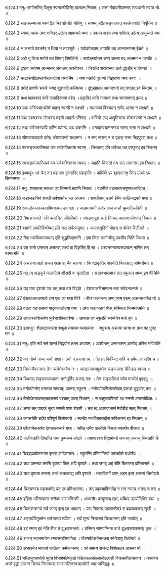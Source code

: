 6.124.1
मनुः:
सर्गात्मभिर् विभुस् स्पन्दक्रीडितैर् बालवन् निजाम् ।
सत्तां मोहयतीवान्तस् सावधानो भवात्र भोः ॥


6.124.2
सङ्कल्प्यात्मा स्वयं द्वैतं चिरं शोचति योनिषु ।
स्वयम् अद्वैतसङ्कल्पात् कालेनायाति निर्वृतिम् ॥


6.124.3
स्वयम् अस्य तथा शक्तिर् उदेत्य् आबध्यते यथा ।
स्वयम् अस्य तथा शक्तिर् उदेत्य् आमुच्यते यथा ॥


6.124.4
न लभ्यते प्रवचनैर् न धिया न तपश्श्रुतैः ।
यदोदयेच्छाम् आयाति तद् आत्मात्मानम् ईक्षते ॥


6.124.5
अहो नु चित्रा मायेयं बत विष्वग् विमोहिनी ।
सर्वाङ्गप्रोतम् अप्य् आत्मा यद् आत्मानं न पश्यति ॥


6.124.6
दृष्ट्वा सर्वगम् आत्मानम् अनन्तम् अवनीश्वर ।
निवर्तते शरीरास्था ततो दुẖखैर् न लिप्यते ॥


6.124.7
चन्द्रार्कवह्नितप्तायोरत्नादीनां यथार्चिषः ।
यथा पत्त्रादि वृक्षाणां निर्झराणां यथा कणाः ॥


6.124.8
तथेदं ब्रह्मणि स्फारे जगद् बुद्ध्यादि कल्पितम् ।
दुẖखप्रदम् अतज्ज्ञानां तद् एवातद् इव स्थितम् ॥


6.124.9
यथा वाहवशाद् वारि दामादिरचनां वहेत् ।
प्रकृतिर् याति नानात्वं तथा स्पन्दवशाद् इयम् ॥


6.124.10
यथा सरित्पयẖकोशे वाहस् स्पन्दी न लक्ष्यते ।
तथाजस्रं विरचयन् सर्गम् आत्मा न लक्ष्यते ॥


6.124.11
यथा स्वच्छस्य सोम्यस्य महतो ऽवहतो ऽनिशम् ।
वारिणो ऽप्य् अंशुभिन्नस्य कोशस्पन्दो न लक्ष्यते ॥


6.124.12
तथा सर्वगतस्यापि दाम्नि व्योम्न्य् अथ वाश्मनि ।
अनावृतस्यानन्तस्य सतस् सत्ता न लक्ष्यते ॥


6.124.13
सोम्यस्यावहतो वारेẖ कोशस्पन्दो यथात्मगः ।
न सन् नासन् न च पृथक् सत्ता चिद्वपुषस् तथा ॥


6.124.14
स्वसङ्कल्पात्मिकां यत्र सर्वशक्तितया स्वयम् ।
चित्तताम् एति तत्रैतत् तत् प्रस्फुरद् इव स्थितम् ॥


6.124.15
स्वसङ्कल्पात्मिकां यत्र सर्वशक्तितया स्वयम् ।
जहाति चित्ततां तत्र सत् संशान्तम् इव स्थितम् ॥


6.124.16
इक्ष्वाकुः:
एवं चेत् तन् महाभाग दृषदादिर् महाकृतिः ।
पार्थिवो ऽयं बृहद्भागẖ किम् उत्थो ऽथ किमात्मकः ॥


6.124.17
मनुः:
शक्तयस् सकला एव चिन्मात्रे ब्रह्मणि स्थिताः ।
वटबीजे वटलतापत्त्रपुष्पफलादिवत् ॥


6.124.18
जडाजडाभिधे शक्ती सर्वशक्तेस् स्त आत्मनः ।
शक्तीनाम् उत्तमे हेम्नि काठिन्यद्रवते यथा ॥


6.124.19
रूपालोकमनस्कारविषयत्वम् उपागता ।
जाड्यनाम्नी तयोर् एका यासौ भूम्यादिरूपिणी ॥


6.124.20
नैषा प्रजायते नापि कदाचित् प्रविलीयते ।
स्वाङ्गभूता सतो नित्यम् आकाशकोशवत् स्थिता ॥


6.124.21
ब्रह्मणो ऽव्यतिरिक्तेयम् इति यस् सर्परज्जुवत् ।
असदभ्युदितो मोहस् स बोधेन विलीयते ॥


6.124.22
नैषा भावविकाराख्याम् एति शुद्धचिदात्मनि ।
एषा किल कणोर्म्यम्बु पयसीव चिति स्थिता ॥


6.124.23
यत् सतो ऽसत्त्वम् असतस् सत्त्वं वा विकृतिर् हि सा ।
अत्यन्तान्यस्वरूपत्वान् नास्ति तत् परमात्मनि ॥


6.124.24
असत्तया सतो राजन्न् असतश् चैव सत्तया ।
विनष्टाकृतिर् अस्येति विकाराद्य् अभिधीयते ॥


6.124.25
यत् त्व् अङ्कुरे फलादित्वं क्षीरादौ वा घृतादिता ।
सत्तावभासमात्रं तत् स्फुरत्य् अम्ब्व् इव वीचिभिः ॥


6.124.26
यद् यथा दृश्यते यत्र तत् तथा तत्र विद्यते ।
देशकालविभागात्म तथा संवेदनात्मकं ॥


6.124.27
देशकालान्तरगतो ऽप्य् एक एव यथा गिरिः ।
बीजं फलान्तम् अप्य् एवम् एकम् अत्रान्यतास्ति नो ॥


6.124.28
वटता वटधानायां यादृक्कालोदया यथा ।
तथा जडाजडेयं श्रीस् संस्थिता चिन्मयात्मनि ॥


6.124.29
आकारराशिरूपेण भूरिभावविकारिणा ।
आभास एव स्फुरति स्वप्नेनेव मनो नृप ॥


6.124.30
इक्ष्वाकुः:
शैलाद्याकारता स्थूला यथास्य परमात्मनः ।
स्फुरत्य् असत्या सत्या वा तथा वद पुनर् मम ॥


6.124.31
मनुः:
इति सर्वं समं शान्तं चिद्व्योम ततम् अव्ययम् ।
अपर्यन्तम् अनाभासम् आसीद् अस्ति भविष्यति ॥


6.124.32
यन् नोर्ध्वं नाप्य् अधो नाशा न तमो न प्रकाशनम् ।
नेतरत् किञ्चिद् अपि च सर्वम् एव सदैव च ॥


6.124.33
चिन्मात्रैकात्मना तेन परमेणेश्वरेण नः ।
आद्यन्तमध्यमुक्तेन सङ्कल्पश् चेतितस् स्वयम् ॥


6.124.34
स्थितस् सङ्कल्परूपात्मा मनोमूर्तिर् अजस् ततः ।
तेन सङ्कल्पितं व्योम मनसेदं बृहद्वपुः ॥


6.124.35
मनोव्योम्नोर् घनतया सम्पन्नḫ पवनस् स्फुरन् ।
मनोव्योमानिलाश्लेषात् प्रकाशं बुद्धवांस् ततः ॥


6.124.36
तेजोऽंशभावसङ्कल्परूपं पश्चात् पयस् स्थितम् ।
स चतुष्टयपिण्डो ऽथ मनसो ऽण्डतयेक्षितः ॥


6.124.37
अण्डं तत् पाद्मजं भूत्वा सम्पन्ने पश्य रोदसी ।
तत्र त्व् अवयवाभासं मेर्वादीदं महत् स्थितम् ॥


6.124.38
जगत्तयेति ब्रह्मैव परिपूर्णं विलोक्यते ।
स्पन्दैर् भावविकाराद्यैस् सविकारम् इव स्थितम् ॥


6.124.39
एकैवानेकरूपेव देशकालान्तरे यथा ।
सरित् तथैव वल्लीत्वे स्थिता स्वस्थैव बीजता ॥


6.124.40
पालीवतानि तिष्ठन्ति यथा कुम्भस्य कोटरे ।
तथापारस्य चिद्व्योम्नो जगन्त्य् अन्तस् स्थितानि हि ॥


6.124.41
चिद्ब्रह्मकोटरगता इमास् सर्गपरम्पराः ।
स्फुरन्ति परिणामिन्यो जलकोशे यथोर्मयः ॥


6.124.42
यथा पतन्त्या तमसि दृष्ट्या किम् अपि दृश्यते ।
तथा जगद् अहं चेति चितासत् प्रतिभासते ॥


6.124.43
यथा दृष्ट्या तमस्य् अन्धे चक्रकाद्य् अपि दृश्यते ।
तथादिसर्गे ऽयम् अहम् इत्य् असत्यं चितोह्यते ॥


6.124.44
चिद्घनस्य महाशक्तेर् यद् एव प्रतिभासनम् ।
तत् प्रकृत्यादिनामेह न सन् नासन्न् अतच् च तत् ॥


6.124.45
बृंहिता भरिताकारा सत्तैका पारमात्मिकी ।
आभासैḫ प्रस्फुरत्य् एवम् अब्धिर् ऊर्म्यादिभिर् यथा ॥


6.124.46
चिदाकाशमयं सर्वं जगद् इत्य् एव भावयन् ।
यस् तिष्ठत्य् उपशान्तेच्छं स ब्रह्मकवचस् सुखी ॥


6.124.47
अहमर्थविमुक्तेन भावेनाभावरूपिणा ।
सर्वं शून्यं निरालम्बं चिच्छान्तम् इति भावयेत् ॥


6.124.48
इदं रम्यम् इदं नेति बीजं ते दुẖखसन्ततेः ।
तस्मिन् साम्याग्निना दग्धे दुẖखस्यावसरẖ कुतः ॥


6.124.49
राजन् भावनमात्रेण रम्यारम्यविभागिता ।
पौरुषातिशयेनान्तस् स्वेनैवाशु विलीयते ॥


6.124.50
अभावनेन भावानां कर्तित्वा कर्मकाननम् ।
परं समेत्य राजेन्द्र विशोकतर आस्स्व भोः ॥


6.124.51
भरितभुवनाभोगो भूत्वा विभागबहिष्कृतो गलितकलनोल्लासोल्लासी विकासविलासवान् ।
नवनवम् अजो वृद्धो ऽत्यन्तं चिराय निरामयस् समसमसितस्वच्छाभोगो भवाभयचिद्वपुः ॥


